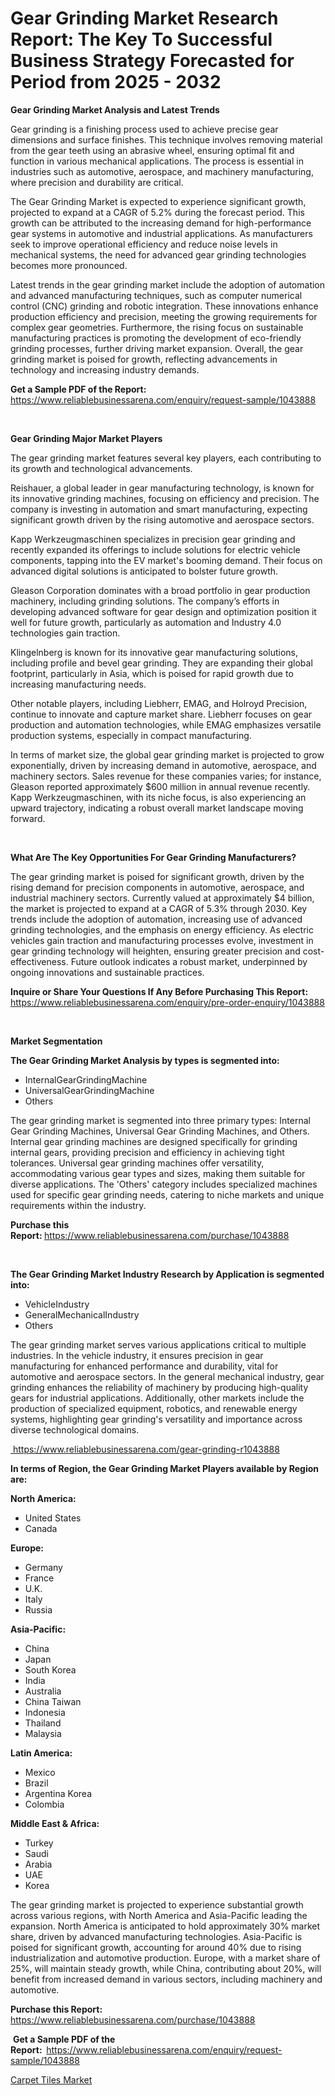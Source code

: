 <p><h1>Gear Grinding Market Research Report: The Key To Successful Business Strategy Forecasted for Period from 2025 - 2032</h1></p><p><strong>Gear Grinding Market Analysis and Latest Trends</strong></p>
<p><p>Gear grinding is a finishing process used to achieve precise gear dimensions and surface finishes. This technique involves removing material from the gear teeth using an abrasive wheel, ensuring optimal fit and function in various mechanical applications. The process is essential in industries such as automotive, aerospace, and machinery manufacturing, where precision and durability are critical.</p><p>The Gear Grinding Market is expected to experience significant growth, projected to expand at a CAGR of 5.2% during the forecast period. This growth can be attributed to the increasing demand for high-performance gear systems in automotive and industrial applications. As manufacturers seek to improve operational efficiency and reduce noise levels in mechanical systems, the need for advanced gear grinding technologies becomes more pronounced.</p><p>Latest trends in the gear grinding market include the adoption of automation and advanced manufacturing techniques, such as computer numerical control (CNC) grinding and robotic integration. These innovations enhance production efficiency and precision, meeting the growing requirements for complex gear geometries. Furthermore, the rising focus on sustainable manufacturing practices is promoting the development of eco-friendly grinding processes, further driving market expansion. Overall, the gear grinding market is poised for growth, reflecting advancements in technology and increasing industry demands.</p></p>
<p><strong>Get a Sample PDF of the Report:&nbsp;</strong> <a href="https://www.reliablebusinessarena.com/enquiry/request-sample/1043888?utm_campaign=2336&utm_medium=2&utm_source=Github&utm_content=ia&utm_term=16022025&utm_id=gear-grinding">https://www.reliablebusinessarena.com/enquiry/request-sample/1043888</a></p>
<p>&nbsp;</p>
<p><strong>Gear Grinding Major Market Players</strong></p>
<p><p>The gear grinding market features several key players, each contributing to its growth and technological advancements. </p><p>Reishauer, a global leader in gear manufacturing technology, is known for its innovative grinding machines, focusing on efficiency and precision. The company is investing in automation and smart manufacturing, expecting significant growth driven by the rising automotive and aerospace sectors.</p><p>Kapp Werkzeugmaschinen specializes in precision gear grinding and recently expanded its offerings to include solutions for electric vehicle components, tapping into the EV market's booming demand. Their focus on advanced digital solutions is anticipated to bolster future growth.</p><p>Gleason Corporation dominates with a broad portfolio in gear production machinery, including grinding solutions. The company’s efforts in developing advanced software for gear design and optimization position it well for future growth, particularly as automation and Industry 4.0 technologies gain traction.</p><p>Klingelnberg is known for its innovative gear manufacturing solutions, including profile and bevel gear grinding. They are expanding their global footprint, particularly in Asia, which is poised for rapid growth due to increasing manufacturing needs.</p><p>Other notable players, including Liebherr, EMAG, and Holroyd Precision, continue to innovate and capture market share. Liebherr focuses on gear production and automation technologies, while EMAG emphasizes versatile production systems, especially in compact manufacturing.</p><p>In terms of market size, the global gear grinding market is projected to grow exponentially, driven by increasing demand in automotive, aerospace, and machinery sectors. Sales revenue for these companies varies; for instance, Gleason reported approximately $600 million in annual revenue recently. Kapp Werkzeugmaschinen, with its niche focus, is also experiencing an upward trajectory, indicating a robust overall market landscape moving forward.</p></p>
<p>&nbsp;</p>
<p><strong>What Are The Key Opportunities For Gear Grinding Manufacturers?</strong></p>
<p><p>The gear grinding market is poised for significant growth, driven by the rising demand for precision components in automotive, aerospace, and industrial machinery sectors. Currently valued at approximately $4 billion, the market is projected to expand at a CAGR of 5.3% through 2030. Key trends include the adoption of automation, increasing use of advanced grinding technologies, and the emphasis on energy efficiency. As electric vehicles gain traction and manufacturing processes evolve, investment in gear grinding technology will heighten, ensuring greater precision and cost-effectiveness. Future outlook indicates a robust market, underpinned by ongoing innovations and sustainable practices.</p></p>
<p><strong>Inquire or Share Your Questions If Any Before Purchasing This Report:</strong> <a href="https://www.reliablebusinessarena.com/enquiry/pre-order-enquiry/1043888?utm_campaign=2336&utm_medium=2&utm_source=Github&utm_content=ia&utm_term=16022025&utm_id=gear-grinding">https://www.reliablebusinessarena.com/enquiry/pre-order-enquiry/1043888</a></p>
<p>&nbsp;</p>
<p><strong>Market Segmentation</strong></p>
<p><strong>The Gear Grinding Market Analysis by types is segmented into:</strong></p>
<p><ul><li>InternalGearGrindingMachine</li><li>UniversalGearGrindingMachine</li><li>Others</li></ul></p>
<p><p>The gear grinding market is segmented into three primary types: Internal Gear Grinding Machines, Universal Gear Grinding Machines, and Others. Internal gear grinding machines are designed specifically for grinding internal gears, providing precision and efficiency in achieving tight tolerances. Universal gear grinding machines offer versatility, accommodating various gear types and sizes, making them suitable for diverse applications. The 'Others' category includes specialized machines used for specific gear grinding needs, catering to niche markets and unique requirements within the industry.</p></p>
<p><strong>Purchase this Report:&nbsp;</strong><a href="https://www.reliablebusinessarena.com/purchase/1043888?utm_campaign=2336&utm_medium=2&utm_source=Github&utm_content=ia&utm_term=16022025&utm_id=gear-grinding">https://www.reliablebusinessarena.com/purchase/1043888</a></p>
<p>&nbsp;</p>
<p><strong>The Gear Grinding Market Industry Research by Application is segmented into:</strong></p>
<p><ul><li>VehicleIndustry</li><li>GeneralMechanicalIndustry</li><li>Others</li></ul></p>
<p><p>The gear grinding market serves various applications critical to multiple industries. In the vehicle industry, it ensures precision in gear manufacturing for enhanced performance and durability, vital for automotive and aerospace sectors. In the general mechanical industry, gear grinding enhances the reliability of machinery by producing high-quality gears for industrial applications. Additionally, other markets include the production of specialized equipment, robotics, and renewable energy systems, highlighting gear grinding's versatility and importance across diverse technological domains.</p></p>
<p><a href="https://www.reliablebusinessarena.com/gear-grinding-r1043888?utm_campaign=2336&utm_medium=2&utm_source=Github&utm_content=ia&utm_term=16022025&utm_id=gear-grinding">&nbsp;https://www.reliablebusinessarena.com/gear-grinding-r1043888</a></p>
<p><strong>In terms of Region, the Gear Grinding Market Players available by Region are:</strong></p>
<p>
    <p> <strong> North America: </strong>
        <ul>
            <li>United States</li>
            <li>Canada</li>
        </ul>
        </p> 
    <p> <strong> Europe: </strong>
        <ul>
            <li>Germany</li>
            <li>France</li>
            <li>U.K.</li>
            <li>Italy</li>
            <li>Russia</li>
        </ul>
        </p> 
    <p> <strong> Asia-Pacific: </strong>
        <ul>
            <li>China</li>
            <li>Japan</li>
            <li>South Korea</li>
            <li>India</li>
            <li>Australia</li>
            <li>China Taiwan</li>
            <li>Indonesia</li>
            <li>Thailand</li>
            <li>Malaysia</li>
        </ul>
        </p> 
    <p> <strong> Latin America: </strong>
        <ul>
            <li>Mexico</li>
            <li>Brazil</li>
            <li>Argentina Korea</li>
            <li>Colombia</li>
        </ul>
        </p> 
    <p> <strong> Middle East & Africa: </strong>
        <ul>
            <li>Turkey</li>
            <li>Saudi</li>
            <li>Arabia</li>
            <li>UAE</li>
            <li>Korea</li>
        </ul>
    </p>
    </p>
<p><p>The gear grinding market is projected to experience substantial growth across various regions, with North America and Asia-Pacific leading the expansion. North America is anticipated to hold approximately 30% market share, driven by advanced manufacturing technologies. Asia-Pacific is poised for significant growth, accounting for around 40% due to rising industrialization and automotive production. Europe, with a market share of 25%, will maintain steady growth, while China, contributing about 20%, will benefit from increased demand in various sectors, including machinery and automotive.</p></p>
<p><strong>Purchase this Report: </strong><a href="https://www.reliablebusinessarena.com/purchase/1043888?utm_campaign=2336&utm_medium=2&utm_source=Github&utm_content=ia&utm_term=16022025&utm_id=gear-grinding">https://www.reliablebusinessarena.com/purchase/1043888</a></p>
<p>&nbsp;<strong>Get a Sample PDF of the Report:&nbsp;&nbsp;</strong><a href="https://www.reliablebusinessarena.com/enquiry/request-sample/1043888?utm_campaign=2336&utm_medium=2&utm_source=Github&utm_content=ia&utm_term=16022025&utm_id=gear-grinding">https://www.reliablebusinessarena.com/enquiry/request-sample/1043888</a></p>
<p><strong></strong></p>
<p><p><a href="https://github.com/yazminwollma30/Market-Research-Report-List-1/blob/main/carpet-tiles-market.md?utm_campaign=2336&utm_medium=2&utm_source=Github&utm_content=ia&utm_term=16022025&utm_id=gear-grinding">Carpet Tiles Market</a></p></p>